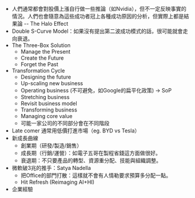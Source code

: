 
* 人們通常都會對股價上漲自行做一些推論（如Nvidia），但不一定反映事實的情況。人們也會隨意為這些成功者冠上各種成功原因的分析，但實際上都是結果論 -- The Halo Effect
* Double S-Curve Model：如果沒有提出第二波成功模式的話，很可能就會走向衰退。
* The Three-Box Solution
	* Manage the Present 
	* Create the Future
	* Forget the Past
* Transformation Cycle
	* Designing the future
	* Up-scaling new business
	* Operating business (不可避免，如Google的扁平化政策) -> SoP
	* Stretching business
	* Revisit business model 
	* Transforming business
	* Managing core value
	* 可能一家公司的不同部分會在不同階段
* Late comer 通常用低價打進市場（eg. BYD vs Tesla）
* 新成長曲線
	* 創業期（研發/製造/銷售）
	* 成長期（行銷/運營）：如電子五哥在製程省錢這方面做很好。
	* 衰退期：不只要產品的轉型、資源重分配、技能與組織調整。
* 微軟破3兆的推手：Satya Nadella
	* 把Office的部門打散：這樣就不會有人情勒要求預算多分配一點。
	* Hit Refresh (Reimaging AI+HI)
* 企業經驗